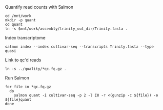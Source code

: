 Quantify read counts with Salmon
 
```
cd /mnt/work
mkdir -p quant
cd quant
ln -s $mnt/work/assembly/trinity_out_dir/Trinity.fasta .
```
Index transcriptome
```
salmon index --index cultivar-seq --transcripts Trinity.fasta --type quasi
```

Link to qc'd reads
```
ln -s ../quality/*qc.fq.gz .
```  
Run Salmon
```
for file in *qc.fq.gz
  do
    salmon quant -i cultivar-seq -p 2 -l IU -r <(gunzip -c ${file}) -o ${file}quant
done
```

